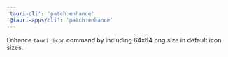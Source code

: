 ```yaml
---
'tauri-cli': 'patch:enhance'
'@tauri-apps/cli': 'patch:enhance'
---
```


Enhance `tauri icon` command by including 64x64 png size in default icon sizes.